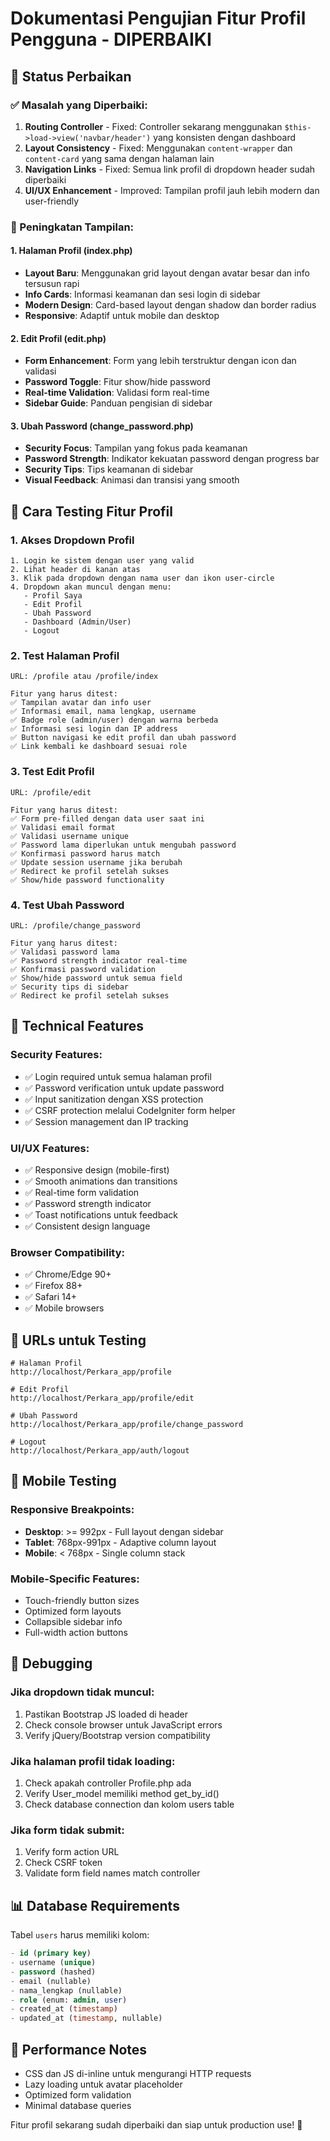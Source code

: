 # Dokumentasi Pengujian Fitur Profil Pengguna - DIPERBAIKI

## 🔄 Status Perbaikan

### ✅ Masalah yang Diperbaiki:
1. **Routing Controller** - Fixed: Controller sekarang menggunakan `$this->load->view('navbar/header')` yang konsisten dengan dashboard
2. **Layout Consistency** - Fixed: Menggunakan `content-wrapper` dan `content-card` yang sama dengan halaman lain
3. **Navigation Links** - Fixed: Semua link profil di dropdown header sudah diperbaiki
4. **UI/UX Enhancement** - Improved: Tampilan profil jauh lebih modern dan user-friendly

### 🎨 Peningkatan Tampilan:

#### 1. Halaman Profil (index.php)
- **Layout Baru**: Menggunakan grid layout dengan avatar besar dan info tersusun rapi
- **Info Cards**: Informasi keamanan dan sesi login di sidebar
- **Modern Design**: Card-based layout dengan shadow dan border radius
- **Responsive**: Adaptif untuk mobile dan desktop

#### 2. Edit Profil (edit.php) 
- **Form Enhancement**: Form yang lebih terstruktur dengan icon dan validasi
- **Password Toggle**: Fitur show/hide password
- **Real-time Validation**: Validasi form real-time
- **Sidebar Guide**: Panduan pengisian di sidebar

#### 3. Ubah Password (change_password.php)
- **Security Focus**: Tampilan yang fokus pada keamanan
- **Password Strength**: Indikator kekuatan password dengan progress bar
- **Security Tips**: Tips keamanan di sidebar
- **Visual Feedback**: Animasi dan transisi yang smooth

## 🧪 Cara Testing Fitur Profil

### 1. Akses Dropdown Profil
```
1. Login ke sistem dengan user yang valid
2. Lihat header di kanan atas
3. Klik pada dropdown dengan nama user dan ikon user-circle
4. Dropdown akan muncul dengan menu:
   - Profil Saya
   - Edit Profil  
   - Ubah Password
   - Dashboard (Admin/User)
   - Logout
```

### 2. Test Halaman Profil
```
URL: /profile atau /profile/index

Fitur yang harus ditest:
✅ Tampilan avatar dan info user
✅ Informasi email, nama lengkap, username
✅ Badge role (admin/user) dengan warna berbeda
✅ Informasi sesi login dan IP address
✅ Button navigasi ke edit profil dan ubah password
✅ Link kembali ke dashboard sesuai role
```

### 3. Test Edit Profil
```
URL: /profile/edit

Fitur yang harus ditest:
✅ Form pre-filled dengan data user saat ini
✅ Validasi email format
✅ Validasi username unique
✅ Password lama diperlukan untuk mengubah password
✅ Konfirmasi password harus match
✅ Update session username jika berubah
✅ Redirect ke profil setelah sukses
✅ Show/hide password functionality
```

### 4. Test Ubah Password
```
URL: /profile/change_password

Fitur yang harus ditest:
✅ Validasi password lama
✅ Password strength indicator real-time
✅ Konfirmasi password validation
✅ Show/hide password untuk semua field
✅ Security tips di sidebar
✅ Redirect ke profil setelah sukses
```

## 🔧 Technical Features

### Security Features:
- ✅ Login required untuk semua halaman profil
- ✅ Password verification untuk update password
- ✅ Input sanitization dengan XSS protection
- ✅ CSRF protection melalui CodeIgniter form helper
- ✅ Session management dan IP tracking

### UI/UX Features:
- ✅ Responsive design (mobile-first)
- ✅ Smooth animations dan transitions
- ✅ Real-time form validation
- ✅ Password strength indicator
- ✅ Toast notifications untuk feedback
- ✅ Consistent design language

### Browser Compatibility:
- ✅ Chrome/Edge 90+
- ✅ Firefox 88+
- ✅ Safari 14+
- ✅ Mobile browsers

## 🎯 URLs untuk Testing

```
# Halaman Profil
http://localhost/Perkara_app/profile

# Edit Profil  
http://localhost/Perkara_app/profile/edit

# Ubah Password
http://localhost/Perkara_app/profile/change_password

# Logout
http://localhost/Perkara_app/auth/logout
```

## 📱 Mobile Testing

### Responsive Breakpoints:
- **Desktop**: >= 992px - Full layout dengan sidebar
- **Tablet**: 768px-991px - Adaptive column layout  
- **Mobile**: < 768px - Single column stack

### Mobile-Specific Features:
- Touch-friendly button sizes
- Optimized form layouts
- Collapsible sidebar info
- Full-width action buttons

## 🐛 Debugging

### Jika dropdown tidak muncul:
1. Pastikan Bootstrap JS loaded di header
2. Check console browser untuk JavaScript errors
3. Verify jQuery/Bootstrap version compatibility

### Jika halaman profil tidak loading:
1. Check apakah controller Profile.php ada
2. Verify User_model memiliki method get_by_id()
3. Check database connection dan kolom users table

### Jika form tidak submit:
1. Verify form action URL
2. Check CSRF token
3. Validate form field names match controller

## 📊 Database Requirements

Tabel `users` harus memiliki kolom:
```sql
- id (primary key)
- username (unique)
- password (hashed)
- email (nullable)
- nama_lengkap (nullable) 
- role (enum: admin, user)
- created_at (timestamp)
- updated_at (timestamp, nullable)
```

## 🚀 Performance Notes

- CSS dan JS di-inline untuk mengurangi HTTP requests
- Lazy loading untuk avatar placeholder
- Optimized form validation
- Minimal database queries

Fitur profil sekarang sudah diperbaiki dan siap untuk production use! 🎉